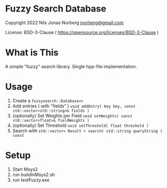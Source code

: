 # Fuzzy Search Database #

Copyright 2022 Nils Jonas Norberg <jnorberg@gmail.com>

License: BSD-3-Clause ( https://opensource.org/licenses/BSD-3-Clause )

# What is This #
A simple "fuzzy" search library. Single hpp-file implementation.

# Usage #
1. Create a ```fuzzysearch::Database<>```
2. Add entries ( with "fields" ) ```void addEntry( Key key, const std::vector<std::string>& fields )```
3. (optionally) Set Weights per Field ```void setWeights( const std::vector<float>& fieldWeights )```
4. (optionally) Set Threshold ```void setThreshold( float threshold )```
5. Search with ```std::vector< Result > search( std::string queryString ) const```


# Setup #
1. Start Msys2
2. run buildInMsys2.sh
3. run testFuzzy.exe

